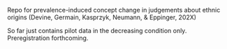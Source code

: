 Repo for prevalence-induced concept change in judgements about ethnic origins (Devine, Germain, Kasprzyk, Neumann, & Eppinger, 202X) 

So far just contains pilot data in the decreasing condition only. Preregistration forthcoming. 